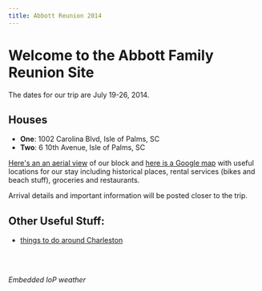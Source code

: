 ```yaml
---
title: Abbott Reunion 2014
---
```


# Welcome to the Abbott Family Reunion Site

The dates for our trip are July 19-26, 2014.

## Houses

- **One**: 1002 Carolina Blvd, Isle of Palms, SC
- **Two**: 6 10th Avenue, Isle of Palms, SC

[Here's an an aerial view](/assets/img/house-area.jpg) of our block and [here is a Google map](https://www.google.com/maps/ms?msid=208469172558524970997.0004e2996868b065f01a5&msa=0) with useful locations for our stay including historical places, rental services (bikes and beach stuff), groceries and restaurants.

Arrival details and important information will be posted closer to the trip.


## Other Useful Stuff:

- [things to do around Charleston](/todo.html)

<!-- 
- [a calendar](/calendar) with the cooking and trip schedules
- [our evening cooking schedule](/cooking)
- [a basic restaurant list](/restaurants) (the same restaurants are also shown on the map)
- [a schedule of official activities](/official-activities)
- [scavenger hunt rules](/scavenge)
- [sandcastle contest results](/sandcastles)
 -->

<br><br>

*Embedded IoP weather*